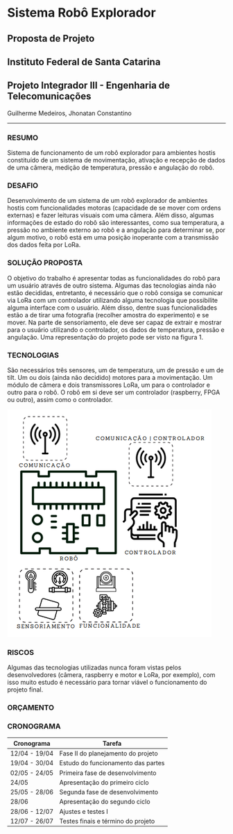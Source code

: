 # Sistema Robô Explorador 
## Proposta de Projeto
## Instituto Federal de Santa Catarina 
## Projeto Integrador III - Engenharia de Telecomunicações

Guilherme Medeiros, Jhonatan Constantino

--------------------------
### RESUMO
Sistema de funcionamento de um robô explorador para ambientes hostis constituído de um sistema de movimentação, ativação e recepção de dados de uma câmera, medição de temperatura, pressão e angulação do robô.

### DESAFIO
Desenvolvimento de um sistema de um robô explorador de ambientes hostis com funcionalidades motoras (capacidade de se mover com ordens externas) e fazer leituras visuais com uma câmera. Além disso, algumas informações de estado do robô são interessantes, como sua temperatura, a pressão no ambiente externo ao robô e a angulação para determinar se, por algum motivo, o robô está em uma posição inoperante com a transmissão dos dados feita por LoRa.

### SOLUÇÃO PROPOSTA
O objetivo do trabalho é apresentar todas as funcionalidades do robô para um usuário através de outro sistema. Algumas das tecnologias ainda não estão decididas, entretanto, é necessário que o robô consiga se comunicar via LoRa com um controlador utilizando alguma tecnologia que possibilite alguma interface com o usuário. Além disso, dentre suas funcionalidades estão a de tirar uma fotografia (recolher amostra do experimento) e se mover. Na parte de sensoriamento, ele deve ser capaz de extrair e mostrar para o usuário utilizando o controlador, os dados de temperatura, pressão e angulação. Uma representação do projeto pode ser visto na figura 1.

### TECNOLOGIAS
São necessários três sensores, um de temperatura, um de pressão e um de tilt. Um ou dois (ainda não decidido) motores para a movimentação. 
Um módulo de câmera e dois transmissores LoRa, um para o controlador e outro para o robô. O robô em si deve ser um controlador (raspberry, FPGA ou outro), assim como o controlador.

![Figura 1](/imagens/figura1.png "Representação do Sistema do Robô (criada pelos autores)") 

### RISCOS
Algumas das tecnologias utilizadas nunca foram vistas pelos desenvolvedores (câmera, raspberry e motor e LoRa, por exemplo), com isso muito estudo é necessário para tornar viável o funcionamento do projeto final.

### ORÇAMENTO

### CRONOGRAMA
|Cronograma     |Tarefa                              |
|---------------|------------------------------------|
| 12/04 - 19/04 | Fase II do planejamento do projeto |
| 19/04 - 30/04 | Estudo do funcionamento das partes |
| 02/05 - 24/05 | Primeira fase de desenvolvimento   |
| 24/05         | Apresentação do primeiro ciclo     |
| 25/05 - 28/06 | Segunda fase de desenvolvimento    |
| 28/06         | Apresentação do segundo ciclo      |
| 28/06 - 12/07 | Ajustes e testes I                 |
| 12/07 - 26/07 | Testes finais e término do projeto |
